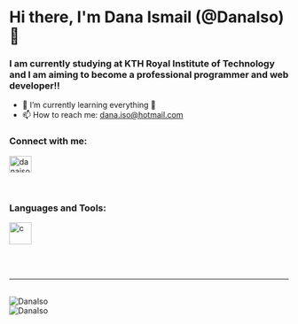 <h1>Hi there, I'm Dana Ismail (@DanaIso) 👋</h1>
<h3>I am currently studying at KTH Royal Institute of Technology and I am aiming to become a professional programmer and web developer!!</h3>

- 🌱 I’m currently learning everything 🤣
- 📫 How to reach me: dana.iso@hotmail.com

### Connect with me:
<a href=[linkedin] target="blank"><img src="https://www.vectorlogo.zone/logos/linkedin/linkedin-icon.svg" alt="danaiso" height="30" width="40" /></a>

<br />

### Languages and Tools:
<a href="https://code.visualstudio.com/" target="_blank"> <img src="https://upload.vectorlogo.zone/logos/visualstudio_code/images/0aea25bb-27bb-427f-8d65-f999bf0cba67.svg" alt="c" width="40" height="40"/> </a>

<br />
<br />

---

</br>
<img align="center" src="https://github-readme-stats.vercel.app/api/top-langs?username=DanaIso&show_icons=true&locale=en&layout=compact" alt="DanaIso" />
<br>
<img align="center" src="https://github-readme-stats.vercel.app/api?username=DanaIso&show_icons=true&locale=en" alt="DanaIso" />

[linkedin]: https://www.linkedin.com/in/dana-ismail-5339151b8/
